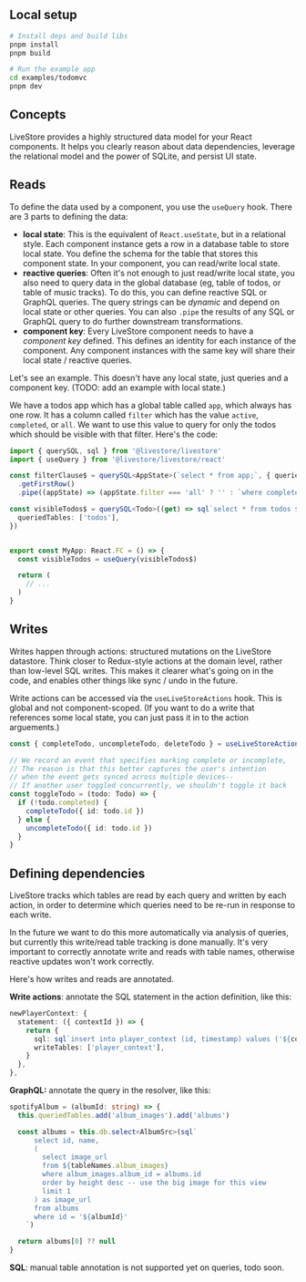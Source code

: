 ## Local setup

```sh
# Install deps and build libs
pnpm install
pnpm build

# Run the example app
cd examples/todomvc
pnpm dev
```

## Concepts

LiveStore provides a highly structured data model for your React components. It helps you clearly reason about data dependencies, leverage the relational model and the power of SQLite, and persist UI state.

## Reads

To define the data used by a component, you use the `useQuery` hook. There are 3 parts to defining the data:

- **local state**: This is the equivalent of `React.useState`, but in a relational style. Each component instance gets a row in a database table to store local state. You define the schema for the table that stores this component state. In your component, you can read/write local state.
- **reactive queries**: Often it's not enough to just read/write local state, you also need to query data in the global database (eg, table of todos, or table of music tracks). To do this, you can define reactive SQL or GraphQL queries. The query strings can be _dynamic_ and depend on local state or other queries. You can also `.pipe` the results of any SQL or GraphQL query to do further downstream transformations.
- **component key**: Every LiveStore component needs to have a _component key_ defined. This defines an identity for each instance of the component. Any component instances with the same key will share their local state / reactive queries.

Let's see an example. This doesn't have any local state, just queries and a component key. (TODO: add an example with local state.)

We have a todos app which has a global table called `app`, which always has one row. It has a column called `filter` which has the value `active`, `completed`, or `all`. We want to use this value to query for only the todos which should be visible with that filter. Here's the code:

```ts
import { querySQL, sql } from '@livestore/livestore'
import { useQuery } from '@livestore/livestore/react'

const filterClause$ = querySQL<AppState>(`select * from app;`, { queriedTables: ['app'] })
  .getFirstRow()
  .pipe((appState) => (appState.filter === 'all' ? '' : `where completed = ${appState.filter === 'completed'}`))

const visibleTodos$ = querySQL<Todo>((get) => sql`select * from todos ${get(filterClause$)}`, {
  queriedTables: ['todos'],
})


export const MyApp: React.FC = () => {
  const visibleTodos = useQuery(visibleTodos$)

  return (
    // ...
  )
}
```

## Writes

Writes happen through actions: structured mutations on the LiveStore datastore. Think closer to Redux-style actions at the domain level, rather than low-level SQL writes. This makes it clearer what's going on in the code, and enables other things like sync / undo in the future.

Write actions can be accessed via the `useLiveStoreActions` hook. This is global and not component-scoped. (If you want to do a write that references some local state, you can just pass it in to the action arguements.)

```ts
const { completeTodo, uncompleteTodo, deleteTodo } = useLiveStoreActions()

// We record an event that specifies marking complete or incomplete,
// The reason is that this better captures the user's intention
// when the event gets synced across multiple devices--
// If another user toggled concurrently, we shouldn't toggle it back
const toggleTodo = (todo: Todo) => {
  if (!todo.completed) {
    completeTodo({ id: todo.id })
  } else {
    uncompleteTodo({ id: todo.id })
  }
}
```

## Defining dependencies

LiveStore tracks which tables are read by each query and written by each action, in order to determine which queries need to be re-run in response to each write.

In the future we want to do this more automatically via analysis of queries, but currently this write/read table tracking is done manually. It's very important to correctly annotate write and reads with table names, otherwise reactive updates won't work correctly.

Here's how writes and reads are annotated.

**Write actions**: annotate the SQL statement in the action definition, like this:

```ts
newPlayerContext: {
  statement: ({ contextId }) => {
    return {
      sql: sql`insert into player_context (id, timestamp) values ('${contextId}', ${Date.now()})`,
      writeTables: ['player_context'],
    }
  },
},
```

**GraphQL:** annotate the query in the resolver, like this:

```ts
spotifyAlbum = (albumId: string) => {
  this.queriedTables.add('album_images').add('albums')

  const albums = this.db.select<AlbumSrc>(sql`
      select id, name,
      (
        select image_url
        from ${tableNames.album_images}
        where album_images.album_id = albums.id
        order by height desc -- use the big image for this view
        limit 1
      ) as image_url
      from albums
      where id = '${albumId}'
    `)

  return albums[0] ?? null
}
```

**SQL**: manual table annotation is not supported yet on queries, todo soon.
